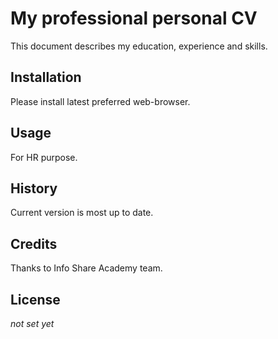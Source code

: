 # My professional personal CV
This document describes my education, experience and skills.
## Installation
Please install latest preferred web-browser.
## Usage
For HR purpose.
## History
Current version is most up to date.
## Credits
Thanks to Info Share Academy team.
## License
*not set yet*
